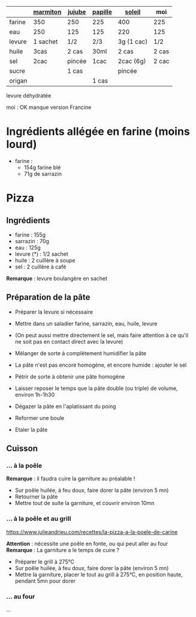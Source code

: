 |        | [marmiton][1] | [jujube][2] | [papille][3] | [soleil][4] | moi   |
| ------ | ------------- | ----------- | ------------ | ----------- | ----- |
| farine | 350           | 250         | 225          | 400         | 225   |
| eau    | 250           | 125         | 125          | 220         | 125   |
| levure | 1 sachet      | 1/2         | 2/3          | 3g (1 cac)  | 1/2   |
| huile  | 3cas          | 2 cas       | 30ml         | 2 cas       | 2 cas |
| sel    | 2cac          | pincée      | 1cac         | 2cac (6g)   | 2 cac |
| sucre  |               | 1 cas       |              | pincée      |       |
| origan |               |             | 1 cas        |             |       |

levure déhydratée


[1]: https://www.marmiton.org/recettes/recette_pate-a-pizza-epaisse-et-moelleuse_58761.aspx
[2]: https://www.jujube-en-cuisine.fr/faire-sa-pate-a-pizza-maison/
[3]: https://www.papillesetpupilles.fr/2018/04/pate-a-pizza-epaisse-et-moelleuse.html/
[4]: https://www.undejeunerdesoleil.com/2012/10/la-pate-pizza-du-pizzaiolo-2-recettes-4_17.html

moi : OK
manque version Francine

# Ingrédients allégée en farine (moins lourd)
- farine :
    - 154g farine blé
    - 71g de sarrazin

# Pizza

## Ingrédients
- farine        : 155g
- sarrazin      : 70g
- eau           : 125g
- levure (*)    : 1/2 sachet
- huile         : 2 cuillère à soupe
- sel           : 2 cuillère à café

**Remarque** : levure boulangère en sachet

## Préparation de la pâte
- Préparer la levure si nécessaire
- Mettre dans un saladier farine, sarrazin, eau, huile, levure
- (On peut aussi mettre directement le sel, mais faire attention à ce qu'il ne soit pas en contact direct avec la levure)
- Mélanger de sorte à complètement humidifier la pâte
- La pâte n'est pas encore homogène, et encore humide : ajouter le sel
- Pétrir de sorte à obtenir une pâte homogène
- Laisser reposer le temps que la pâte double (ou triple) de volume, environ 1h-1h30

- Dégazer la pâte en l'aplatissant du poing
- Reformer une boule
- Etaler la pâte

## Cuisson
### ... à la poêle

**Remarque** : il faudra cuire la garniture au préalable !

- Sur poêle huilée, à feu doux, faire dorer la pâte (environ 5 mn)
- Retourner la pâte
- Mettre tout de suite la garniture, et couvrir environ 10mn

### ... à la poêle et au grill
https://www.julieandrieu.com/recettes/la-pizza-a-la-poele-de-carine

**Attention** : nécessite une poêle en fonte, ou qui peut aller au four
**Remarque** : La garniture a le temps de cuire ?

- Préparer le grill à 275°C
- Sur poêle huilée, à feu doux, faire dorer la pâte (environ 5 mn)
- Mettre la garniture, placer le tout au grill à 275°C, en position haute, pendant 5mn pour dorer

### ... au four
...